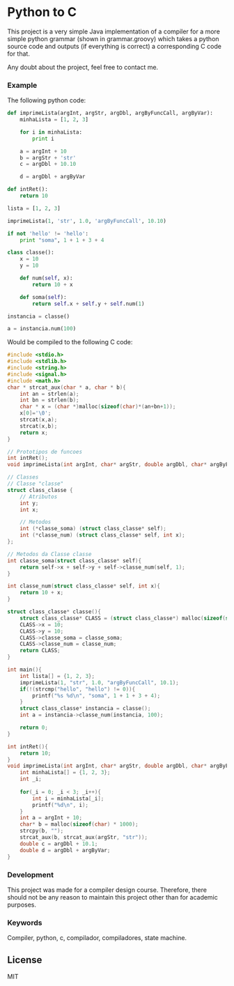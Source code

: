 # Python to C

This project is a very simple Java implementation of a compiler for a more simple python grammar (shown in grammar.groovy) which takes a python source code and outputs (if everything is correct) a corresponding C code for that.

Any doubt about the project, feel free to contact me.

### Example

The following python code:

```python
def imprimeLista(argInt, argStr, argDbl, argByFuncCall, argByVar):
	minhaLista = [1, 2, 3]

	for i in minhaLista:
		print i

	a = argInt + 10
	b = argStr + 'str'
	c = argDbl + 10.10

	d = argDbl + argByVar

def intRet():
	return 10

lista = [1, 2, 3]

imprimeLista(1, 'str', 1.0, 'argByFuncCall', 10.10)

if not 'hello' != 'hello':
	print "soma", 1 + 1 + 3 + 4

class classe():
	x = 10
	y = 10

	def num(self, x):
		return 10 + x

	def soma(self):
		return self.x + self.y + self.num(1)

instancia = classe()

a = instancia.num(100)
```

Would be compiled to the following C code:

```c
#include <stdio.h>
#include <stdlib.h>
#include <string.h>
#include <signal.h>
#include <math.h>
char * strcat_aux(char * a, char * b){
	int an = strlen(a);
	int bn = strlen(b);
	char * x = (char *)malloc(sizeof(char)*(an+bn+1));
	x[0]='\0';
	strcat(x,a);
	strcat(x,b);
	return x;
}

// Prototipos de funcoes
int intRet();
void imprimeLista(int argInt, char* argStr, double argDbl, char* argByFuncCall, double argByVar);

// Classes
// Classe "classe"
struct class_classe {
	// Atributos
	int y;
	int x;

	// Metodos
	int (*classe_soma) (struct class_classe* self);
	int (*classe_num) (struct class_classe* self, int x);
};

// Metodos da Classe classe
int classe_soma(struct class_classe* self){
	return self->x + self->y + self->classe_num(self, 1);
}

int classe_num(struct class_classe* self, int x){
	return 10 + x;
}

struct class_classe* classe(){
	struct class_classe* CLASS = (struct class_classe*) malloc(sizeof(struct class_classe));
	CLASS->x = 10;
	CLASS->y = 10;
	CLASS->classe_soma = classe_soma;
	CLASS->classe_num = classe_num;
	return CLASS;
}

int main(){
	int lista[] = {1, 2, 3};
	imprimeLista(1, "str", 1.0, "argByFuncCall", 10.1);
	if(!(strcmp("hello", "hello") != 0)){
		printf("%s %d\n", "soma", 1 + 1 + 3 + 4);
	}
	struct class_classe* instancia = classe();
	int a = instancia->classe_num(instancia, 100);

	return 0;
}

int intRet(){
	return 10;
}
void imprimeLista(int argInt, char* argStr, double argDbl, char* argByFuncCall, double argByVar){
	int minhaLista[] = {1, 2, 3};
	int _i;
	
	for(_i = 0; _i < 3; _i++){
		int i = minhaLista[_i];
		printf("%d\n", i);
	}
	int a = argInt + 10;
	char* b = malloc(sizeof(char) * 1000);
	strcpy(b, "");
	strcat_aux(b, strcat_aux(argStr, "str"));
	double c = argDbl + 10.1;
	double d = argDbl + argByVar;
}
```

### Development

This project was made for a compiler design course. Therefore, there should not be any reason to maintain this project other than for academic purposes.

### Keywords

Compiler, python, c, compilador, compiladores, state machine.

License
----

MIT
